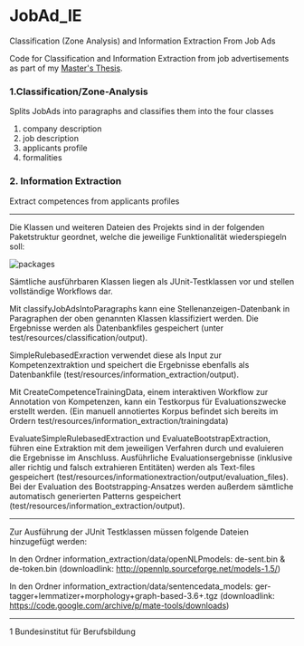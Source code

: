 # JobAd_IE
Classification (Zone Analysis) and Information Extraction From Job Ads

Code for Classification and Information Extraction from job advertisements as part of my <a href="http://www.spinfo.phil-fak.uni-koeln.de/sites/spinfo/arbeiten/Masterthesis_Alena.pdf">Master's Thesis</a>.

### 1.Classification/Zone-Analysis
Splits JobAds into paragraphs and classifies them into the four classes
  1. company description
  2. job description
  3. applicants profile
  4. formalities
  
  ### 2. Information Extraction
  Extract competences from applicants profiles
  
  ____________________________________________________________________________________

Die Klassen und weiteren Dateien des Projekts sind in der folgenden Paketstruktur geordnet, welche die jeweilige Funktionalität wiederspiegeln soll:

![packages](https://cloud.githubusercontent.com/assets/4161405/24959361/dc254c58-1f92-11e7-8860-2b499882896f.PNG)
 
Sämtliche ausführbaren Klassen liegen als JUnit-Testklassen vor und stellen vollständige Workflows dar.

Mit classifyJobAdsIntoParagraphs kann eine Stellenanzeigen-Datenbank in Paragraphen der oben genannten Klassen klassifiziert werden. Die Ergebnisse werden als Datenbankfiles gespeichert (unter test/resources/classification/output).

SimpleRulebasedExraction verwendet diese als Input zur Kompetenzextraktion und speichert die Ergebnisse ebenfalls als Datenbankfile (test/resources/information_extraction/output).

Mit CreateCompetenceTrainingData, einem interaktiven Workflow zur Annotation von Kompetenzen, kann ein Testkorpus für Evaluationszwecke erstellt werden. (Ein manuell annotiertes Korpus befindet sich bereits im Ordern test/resources/information_extraction/trainingdata)

EvaluateSimpleRulebasedExtraction und EvaluateBootstrapExtraction, führen eine Extraktion mit dem jeweiligen Verfahren durch und evaluieren die Ergebnisse im Anschluss. Ausführliche Evaluationsergebnisse (inklusive aller richtig und falsch extrahieren Entitäten) werden als Text-files gespeichert (test/resources/informationextraction/output/evaluation_files). 
Bei der Evaluation des Bootstrapping-Ansatzes werden außerdem sämtliche automatisch generierten Patterns gespeichert (test/resources/information_extraction/output).

______________________________________________________________________________________

Zur Ausführung der JUnit Testklassen müssen folgende Dateien hinzugefügt werden:

In den Ordner information_extraction/data/openNLPmodels: 
de-sent.bin & de-token.bin (downloadlink: http://opennlp.sourceforge.net/models-1.5/)

In den Ordner information_extraction/data/sentencedata_models: 
ger-tagger+lemmatizer+morphology+graph-based-3.6+.tgz (downloadlink: https://code.google.com/archive/p/mate-tools/downloads)

_______________________________________________________________________________________

1 Bundesinstitut für Berufsbildung
